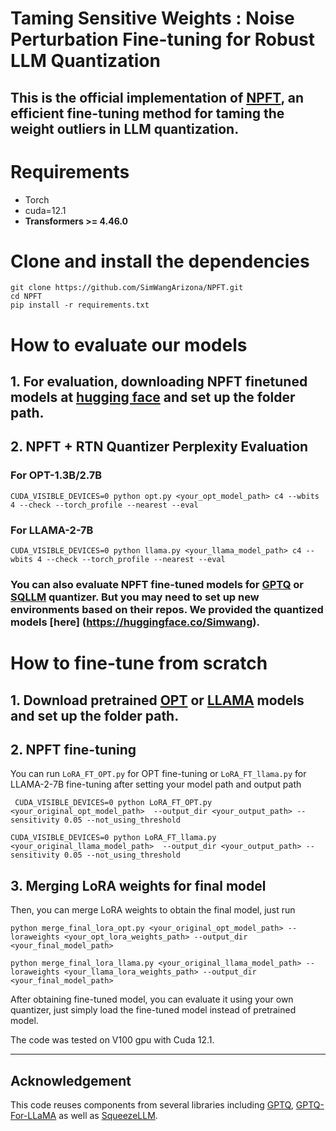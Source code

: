 # Taming Sensitive Weights : Noise Perturbation Fine-tuning for Robust LLM Quantization

This is the official implementation of [NPFT](https://arxiv.org/abs/2412.06858), an efficient fine-tuning method for taming the weight outliers in LLM quantization.
---
# Requirements
- Torch
- cuda=12.1
- **Transformers >= 4.46.0**

# Clone and install the dependencies
```
git clone https://github.com/SimWangArizona/NPFT.git
cd NPFT
pip install -r requirements.txt
```
# How to evaluate our models
## 1. For evaluation, downloading NPFT finetuned models at [hugging face](https://huggingface.co/Simwang) and set up the folder path.

## 2. NPFT + RTN Quantizer Perplexity Evaluation
### For OPT-1.3B/2.7B
```
CUDA_VISIBLE_DEVICES=0 python opt.py <your_opt_model_path> c4 --wbits 4 --check --torch_profile --nearest --eval
```
### For LLAMA-2-7B
```
CUDA_VISIBLE_DEVICES=0 python llama.py <your_llama_model_path> c4 --wbits 4 --check --torch_profile --nearest --eval
```

### You can also evaluate NPFT fine-tuned models for [GPTQ](https://github.com/qwopqwop200/GPTQ-for-LLaMa) or [SQLLM](https://github.com/SqueezeAILab/SqueezeLLM) quantizer. But you may need to set up new environments based on their repos. We provided the quantized models [here] (https://huggingface.co/Simwang).


# How to fine-tune from scratch
## 1. Download pretrained [OPT](https://huggingface.co/facebook/opt-1.3b) or [LLAMA](https://huggingface.co/meta-llama/Llama-2-7b) models and set up the folder path. 

## 2. NPFT fine-tuning 
You can run `LoRA_FT_OPT.py` for OPT fine-tuning or `LoRA_FT_llama.py` for LLAMA-2-7B fine-tuning after setting your model path and output path
```
 CUDA_VISIBLE_DEVICES=0 python LoRA_FT_OPT.py <your_original_opt_model_path>  --output_dir <your_output_path> --sensitivity 0.05 --not_using_threshold
```
```
CUDA_VISIBLE_DEVICES=0 python LoRA_FT_llama.py <your_original_llama_model_path>  --output_dir <your_output_path> --sensitivity 0.05 --not_using_threshold
```

## 3. Merging LoRA weights for final model
Then, you can merge LoRA weights to obtain the final model, just run
```
python merge_final_lora_opt.py <your_original_opt_model_path> --loraweights <your_opt_lora_weights_path> --output_dir <your_final_model_path>
```
```
python merge_final_lora_llama.py <your_original_llama_model_path> --loraweights <your_llama_lora_weights_path> --output_dir <your_final_model_path>
```
After obtaining fine-tuned model, you can evaluate it using your own quantizer, just simply load the fine-tuned model instead of pretrained model.

The code was tested on V100 gpu with Cuda 12.1.

---
## Acknowledgement

This code reuses components from several libraries including [GPTQ](https://github.com/IST-DASLab/gptq), [GPTQ-For-LLaMA](https://github.com/qwopqwop200/GPTQ-for-LLaMa/) as well as [SqueezeLLM](https://github.com/SqueezeAILab/SqueezeLLM).
